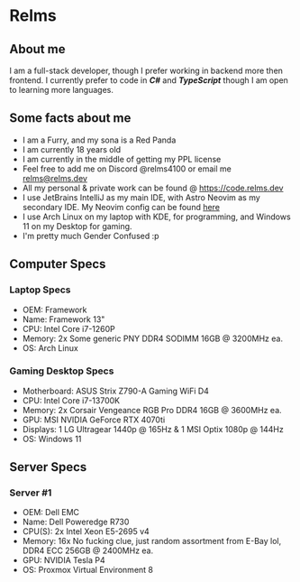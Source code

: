 # Relms

## About me

I am a full-stack developer, though I prefer working in backend more then frontend.
I currently prefer to code in ***C#*** and ***TypeScript*** though I am open to
learning more languages.

## Some facts about me

- I am a Furry, and my sona is a Red Panda
- I am currently 18 years old
- I am currently in the middle of getting my PPL license
- Feel free to add me on Discord @relms4100 or email me [relms@relms.dev](mailto:relms@relms.dev)
- All my personal & private work can be found @ <https://code.relms.dev>
- I use JetBrains IntelliJ as my main IDE, with Astro Neovim as my secondary IDE. My Neovim config can be found [here](https://code.relms.dev/Relms/astro-nvim)
- I use Arch Linux on my laptop with KDE, for programming, and Windows 11 on my Desktop for gaming.
- I'm pretty much Gender Confused :p

## Computer Specs

### Laptop Specs
- OEM: Framework
- Name: Framework 13"
- CPU: Intel Core i7-1260P
- Memory: 2x Some generic PNY DDR4 SODIMM 16GB @ 3200MHz ea.
- OS: Arch Linux

### Gaming Desktop Specs
- Motherboard: ASUS Strix Z790-A Gaming WiFi D4
- CPU: Intel Core i7-13700K
- Memory: 2x Corsair Vengeance RGB Pro DDR4 16GB @ 3600MHz ea.
- GPU: MSI NVIDIA GeForce RTX 4070ti
- Displays: 1 LG Ultragear 1440p @ 165Hz & 1 MSI Optix 1080p @ 144Hz
- OS: Windows 11

## Server Specs

### Server #1
- OEM: Dell EMC
- Name: Dell Poweredge R730
- CPU(S): 2x Intel Xeon E5-2695 v4
- Memory: 16x No fucking clue, just random assortment from E-Bay lol, DDR4 ECC 256GB @ 2400MHz ea.
- GPU: NVIDIA Tesla P4
- OS: Proxmox Virtual Environment 8
